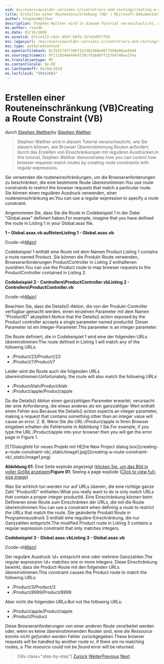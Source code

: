 ```yaml
---
uid: mvc/overview/older-versions-1/controllers-and-routing/creating-a-route-constraint-vb
title: Erstellen einer Routeneinschränkung (VB) | Microsoft-Dokumentation
author: StephenWalther
description: Stephen Walther wird in diesem Tutorial veranschaulicht, wie Sie steuern können, wie Browser Übereinstimmung Routen anfordert, durch das Erstellen von Einschränkungen mit regulären Ausdrücken.
ms.author: riande
ms.date: 02/16/2009
ms.assetid: b7cce113-c82c-45bf-b97b-357e5d9f7f56
msc.legacyurl: /mvc/overview/older-versions-1/controllers-and-routing/creating-a-route-constraint-vb
msc.type: authoredcontent
ms.openlocfilehash: 8c7b2274ff396f222382488ed877599e86ae5b99
ms.sourcegitcommit: 0f1119340e4464720cfd16d0ff15764746ea1fea
ms.translationtype: MT
ms.contentlocale: de-DE
ms.lasthandoff: 04/09/2019
ms.locfileid: "59412683"
---
```

# <a name="creating-a-route-constraint-vb"></a><span data-ttu-id="3ea66-103">Erstellen einer Routeneinschränkung (VB)</span><span class="sxs-lookup"><span data-stu-id="3ea66-103">Creating a Route Constraint (VB)</span></span>

<span data-ttu-id="3ea66-104">durch [Stephen Walther](https://github.com/StephenWalther)</span><span class="sxs-lookup"><span data-stu-id="3ea66-104">by [Stephen Walther](https://github.com/StephenWalther)</span></span>

> <span data-ttu-id="3ea66-105">Stephen Walther wird in diesem Tutorial veranschaulicht, wie Sie steuern können, wie Browser Übereinstimmung Routen anfordert, durch das Erstellen von Einschränkungen mit regulären Ausdrücken.</span><span class="sxs-lookup"><span data-stu-id="3ea66-105">In this tutorial, Stephen Walther demonstrates how you can control how browser requests match routes by creating route constraints with regular expressions.</span></span>


<span data-ttu-id="3ea66-106">Sie verwenden die routeneinschränkungen, um die Browseranforderungen zu beschränken, die eine bestimmte Route übereinstimmen.</span><span class="sxs-lookup"><span data-stu-id="3ea66-106">You use route constraints to restrict the browser requests that match a particular route.</span></span> <span data-ttu-id="3ea66-107">Sie können einen regulären Ausdruck verwenden, einer routeneinschränkung an.</span><span class="sxs-lookup"><span data-stu-id="3ea66-107">You can use a regular expression to specify a route constraint.</span></span>

<span data-ttu-id="3ea66-108">Angenommen Sie, dass Sie die Route in Codebeispiel 1 in der Datei "Global.asax" definiert haben.</span><span class="sxs-lookup"><span data-stu-id="3ea66-108">For example, imagine that you have defined the route in Listing 1 in your Global.asax file.</span></span>

**<span data-ttu-id="3ea66-109">1 – Global.asax.vb auflisten</span><span class="sxs-lookup"><span data-stu-id="3ea66-109">Listing 1 - Global.asax.vb</span></span>**

[!code-vb[Main](creating-a-route-constraint-vb/samples/sample1.vb)]

<span data-ttu-id="3ea66-110">Codebeispiel 1 enthält eine Route mit dem Namen Product.</span><span class="sxs-lookup"><span data-stu-id="3ea66-110">Listing 1 contains a route named Product.</span></span> <span data-ttu-id="3ea66-111">Sie können die Produkt-Route verwenden, Browseranforderungen ProductController in Listing 2 enthaltenen zuordnen.</span><span class="sxs-lookup"><span data-stu-id="3ea66-111">You can use the Product route to map browser requests to the ProductController contained in Listing 2.</span></span>

**<span data-ttu-id="3ea66-112">Codebeispiel 2 - Controllers\ProductController.vb</span><span class="sxs-lookup"><span data-stu-id="3ea66-112">Listing 2 - Controllers\ProductController.vb</span></span>**

[!code-vb[Main](creating-a-route-constraint-vb/samples/sample2.vb)]

<span data-ttu-id="3ea66-113">Beachten Sie, dass die Details()-Aktion, die von der Produkt-Controller verfügbar gemacht werden, einen einzelnen Parameter mit dem Namen "ProductID" akzeptiert.</span><span class="sxs-lookup"><span data-stu-id="3ea66-113">Notice that the Details() action exposed by the Product controller accepts a single parameter named productId.</span></span> <span data-ttu-id="3ea66-114">Dieser Parameter ist ein Integer-Parameter.</span><span class="sxs-lookup"><span data-stu-id="3ea66-114">This parameter is an integer parameter.</span></span>

<span data-ttu-id="3ea66-115">Die Route definiert, die in Codebeispiel 1 wird eine der folgenden URLs übereinstimmen:</span><span class="sxs-lookup"><span data-stu-id="3ea66-115">The route defined in Listing 1 will match any of the following URLs:</span></span>

- <span data-ttu-id="3ea66-116">/Product/23</span><span class="sxs-lookup"><span data-stu-id="3ea66-116">/Product/23</span></span>
- <span data-ttu-id="3ea66-117">/Product/7</span><span class="sxs-lookup"><span data-stu-id="3ea66-117">/Product/7</span></span>

<span data-ttu-id="3ea66-118">Leider wird die Route auch die folgenden URLs übereinstimmen:</span><span class="sxs-lookup"><span data-stu-id="3ea66-118">Unfortunately, the route will also match the following URLs:</span></span>

- <span data-ttu-id="3ea66-119">/Product/blah</span><span class="sxs-lookup"><span data-stu-id="3ea66-119">/Product/blah</span></span>
- <span data-ttu-id="3ea66-120">/Product/apple</span><span class="sxs-lookup"><span data-stu-id="3ea66-120">/Product/apple</span></span>

<span data-ttu-id="3ea66-121">Da die Details() Aktion einen ganzzahligen Parameter erwartet, verursacht der eine Anforderung, die etwas anderes als ein ganzzahliger Wert enthält einen Fehler aus.</span><span class="sxs-lookup"><span data-stu-id="3ea66-121">Because the Details() action expects an integer parameter, making a request that contains something other than an integer value will cause an error.</span></span> <span data-ttu-id="3ea66-122">Z. B. Wenn Sie die URL-/Product/apple in Ihren Browser eingeben erhalten die Fehlerseite in Abbildung 1 Sie.</span><span class="sxs-lookup"><span data-stu-id="3ea66-122">For example, if you type the URL /Product/apple into your browser then you will get the error page in Figure 1.</span></span>


[![T<span data-ttu-id="3ea66-123">Dialogfeld für neues Projekt mit HE]</span><span class="sxs-lookup"><span data-stu-id="3ea66-123">he New Project dialog box]</span></span>(creating-a-route-constraint-vb/_static/image1.jpg)](creating-a-route-constraint-vb/_static/image1.png)

<span data-ttu-id="3ea66-124">**Abbildung 01**: Eine Seite explode angezeigt ([klicken Sie, um das Bild in voller Größe anzeigen](creating-a-route-constraint-vb/_static/image2.png))</span><span class="sxs-lookup"><span data-stu-id="3ea66-124">**Figure 01**: Seeing a page explode ([Click to view full-size image](creating-a-route-constraint-vb/_static/image2.png))</span></span>


<span data-ttu-id="3ea66-125">Was Sie wirklich tun werden nur auf URLs überein, die eine richtige ganze Zahl "ProductID" enthalten.</span><span class="sxs-lookup"><span data-stu-id="3ea66-125">What you really want to do is only match URLs that contain a proper integer productId.</span></span> <span data-ttu-id="3ea66-126">Eine Einschränkung können beim Definieren einer Route zum Einschränken der URLs, die mit die Route übereinstimmen.</span><span class="sxs-lookup"><span data-stu-id="3ea66-126">You can use a constraint when defining a route to restrict the URLs that match the route.</span></span> <span data-ttu-id="3ea66-127">Die geänderte Produkt Route in Programmausdruck 3 enthält eine reguläre-Einschränkung, die nur Ganzzahlen entspricht.</span><span class="sxs-lookup"><span data-stu-id="3ea66-127">The modified Product route in Listing 3 contains a regular expression constraint that only matches integers.</span></span>

**<span data-ttu-id="3ea66-128">Codebeispiel 3 - Global.asax.vb</span><span class="sxs-lookup"><span data-stu-id="3ea66-128">Listing 3 - Global.asax.vb</span></span>**

[!code-vb[Main](creating-a-route-constraint-vb/samples/sample3.vb)]

<span data-ttu-id="3ea66-129">Der reguläre Ausdruck \d+ entspricht eine oder mehrere Ganzzahlen.</span><span class="sxs-lookup"><span data-stu-id="3ea66-129">The regular expression \d+ matches one or more integers.</span></span> <span data-ttu-id="3ea66-130">Diese Einschränkung bewirkt, dass die Product-Route mit den folgenden URLs übereinstimmen:</span><span class="sxs-lookup"><span data-stu-id="3ea66-130">This constraint causes the Product route to match the following URLs:</span></span>

- <span data-ttu-id="3ea66-131">/Product/3</span><span class="sxs-lookup"><span data-stu-id="3ea66-131">/Product/3</span></span>
- <span data-ttu-id="3ea66-132">/Product/8999</span><span class="sxs-lookup"><span data-stu-id="3ea66-132">/Product/8999</span></span>

<span data-ttu-id="3ea66-133">Aber nicht die folgenden URLs:</span><span class="sxs-lookup"><span data-stu-id="3ea66-133">But not the following URLs:</span></span>

- <span data-ttu-id="3ea66-134">/Product/apple</span><span class="sxs-lookup"><span data-stu-id="3ea66-134">/Product/apple</span></span>
- <span data-ttu-id="3ea66-135">/Product</span><span class="sxs-lookup"><span data-stu-id="3ea66-135">/Product</span></span>

<span data-ttu-id="3ea66-136">Diese Browseranforderungen von einer anderen Route verarbeitet werden oder, wenn es keine übereinstimmenden Routen sind, eine *die Ressource konnte nicht gefunden werden* Fehler zurückgegeben.</span><span class="sxs-lookup"><span data-stu-id="3ea66-136">These browser requests will be handled by another route or, if there are no matching routes, a *The resource could not be found* error will be returned.</span></span>

> [!div class="step-by-step"]
> <span data-ttu-id="3ea66-137">[Zurück](creating-custom-routes-vb.md)
> [Weiter](creating-a-custom-route-constraint-vb.md)</span><span class="sxs-lookup"><span data-stu-id="3ea66-137">[Previous](creating-custom-routes-vb.md)
[Next](creating-a-custom-route-constraint-vb.md)</span></span>
